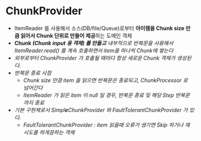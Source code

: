 # ChunkProvider

- ItemReader 를 사용해서 소스(DB/file/Queue)로부터 **아이템을 Chunk size 만큼 읽어서 Chunk 단위로 만들어 제공**하는 도메인 객체
- **Chunk<I> (Chunk input 용 객체) 를 만들고** 내부적으로 반복문을 사용해서 ItemReader.read() 를 계속 호출하면서 item을 하나씩 Chunk에 쌓는다
- 외부로부터 ChunkProvider 가 호출될 때마다 항상 새로운 Chunk 객체가 생성된다.
- 반복문 종료 시점
    - Chunk size 만큼 item 을 읽으면 반복문은 종료되고, ChunkProcessor 로 넘어간다
    - ItemReader 가 읽은 item 이 null 일 경우, 반복문 종료 및 해당 Step 반복문까지 종료
- 기본 구현체로서 Simpl**e**ChunkProvider 와 FaultTolerantChunkProvider 가 있다.
    - FaultTolerantChunkProvider : item 읽을때 오류가 생기면 Skip 하거나 재시도를 하게끔하는 객체
